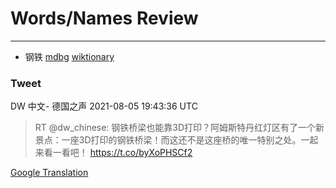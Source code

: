 
# Words/Names Review
___
- 钢铁 [mdbg](https://www.mdbg.net/chinese/dictionary?page=worddict&wdrst=0&wdqb=钢铁) [wiktionary](https://en.wiktionary.org/wiki/钢铁)
### Tweet
DW 中文- 德国之声 2021-08-05 19:43:36 UTC
> RT @dw_chinese: 钢铁桥梁也能靠3D打印？阿姆斯特丹红灯区有了一个新景点：一座3D打印的钢铁桥梁！而这还不是这座桥的唯一特别之处。一起来看一看吧！ https://t.co/byXoPHSCf2

[Google Translation](https://translate.google.com/?hi=en&tab=TT&sl=zh-CN&tl=en&op=translate&text=RT+%40dw_chinese%3A+%E9%92%A2%E9%93%81%E6%A1%A5%E6%A2%81%E4%B9%9F%E8%83%BD%E9%9D%A03D%E6%89%93%E5%8D%B0%EF%BC%9F%E9%98%BF%E5%A7%86%E6%96%AF%E7%89%B9%E4%B8%B9%E7%BA%A2%E7%81%AF%E5%8C%BA%E6%9C%89%E4%BA%86%E4%B8%80%E4%B8%AA%E6%96%B0%E6%99%AF%E7%82%B9%EF%BC%9A%E4%B8%80%E5%BA%A73D%E6%89%93%E5%8D%B0%E7%9A%84%E9%92%A2%E9%93%81%E6%A1%A5%E6%A2%81%EF%BC%81%E8%80%8C%E8%BF%99%E8%BF%98%E4%B8%8D%E6%98%AF%E8%BF%99%E5%BA%A7%E6%A1%A5%E7%9A%84%E5%94%AF%E4%B8%80%E7%89%B9%E5%88%AB%E4%B9%8B%E5%A4%84%E3%80%82%E4%B8%80%E8%B5%B7%E6%9D%A5%E7%9C%8B%E4%B8%80%E7%9C%8B%E5%90%A7%EF%BC%81+https%3A%2F%2Ft.co%2FbyXoPHSCf2)
